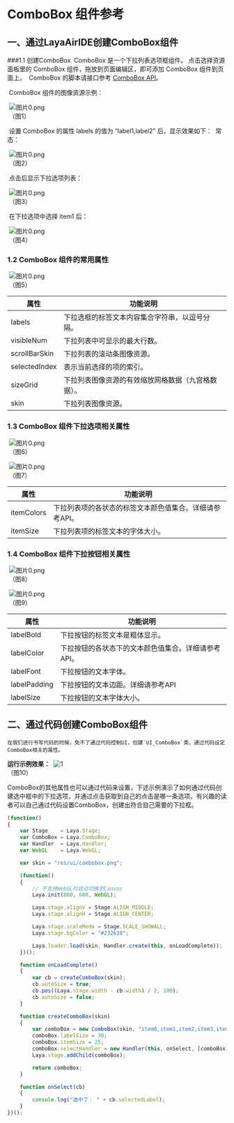 # ComboBox 组件参考



## 一、通过LayaAirIDE创建ComboBox组件
###1.1 创建ComboBox
​        ComboBox 是一个下拉列表选项框组件。
​        点击选择资源面板里的 ComboBox 组件，拖放到页面编辑区，即可添加 ComboBox 组件到页面上。
​        ComboBox 的脚本请接口参考 [ComboBox API](https://layaair2.ldc2.layabox.com/api2/Chinese/index.html?version=2.9.0beta&type=2D&category=UI&class=laya.ui.ComboBox)。

​        ComboBox 组件的图像资源示例：

​        ![图片0.png](img/1.png)<br/>
​    （图1）

​        设置 ComboBox 的属性 labels 的值为 “label1,label2” 后，显示效果如下：
​        常态：

​        ![图片0.png](img/2.png)<br/>
​    （图2）

​        点击后显示下拉选项列表：

​        ![图片0.png](img/3.png)<br/>
​    （图3）

​        在下拉选项中选择 item1 后：

​        ![图片0.png](img/4.png)<br/>
​    （图4）



### 1.2 ComboBox 组件的常用属性

​        ![图片0.png](img/5.png)<br/>
​    （图5）

 

| **属性**        | **功能说明**                  |
| ------------- | ------------------------- |
| labels        | 下拉选框的标签文本内容集合字符串，以逗号分隔。   |
| visibleNum    | 下拉列表中可显示的最大行数。            |
| scrollBarSkin | 下拉列表的滚动条图像资源。             |
| selectedIndex | 表示当前选择的项的索引。              |
| sizeGrid      | 下拉列表图像资源的有效缩放网格数据（九宫格数据）。 |
| skin          | 下拉列表图像资源。                 |

 

### 1.3 ComboBox 组件下拉选项相关属性
​        ![图片0.png](img/6.png)<br/>
​    （图6）

​        ![图片0.png](img/7.png)<br/>
​    （图7）

 

| **属性**     | **功能说明**                      |
| ---------- | ----------------------------- |
| itemColors | 下拉列表项的各状态的标签文本颜色值集合。详细请参考API。 |
| itemSize   | 下拉列表项的标签文本的字体大小。              |

 

 

### 1.4 ComboBox 组件下拉按钮相关属性

​        ![图片0.png](img/8.png)<br/>
​    （图8）

​        ![图片0.png](img/9.png)<br/>
​    （图9）

 

| **属性**       | **功能说明**                    |
| ------------ | --------------------------- |
| labelBold    | 下拉按钮的标签文本是粗体显示。             |
| labelColor   | 下拉按钮的各状态下的文本颜色值集合。详细请参考API。 |
| labelFont    | 下拉按钮的文本字体。                  |
| labelPadding | 下拉按钮的文本边距。详细请参考API          |
| labelSize    | 下拉按钮的文本字体大小。                |

 

## 二、通过代码创建ComboBox组件 

 	在我们进行书写代码的时候，免不了通过代码控制UI，创建`UI_ComboBox`类，通过代码设定ComboBox相关的属性。

**运行示例效果：**
​	![1](gif/1.gif)<br/>
​	（图10）

​	ComboBox的其他属性也可以通过代码来设置，下述示例演示了如何通过代码创建选中框中的下拉选项，并通过点击获取到自己的点击是哪一条选项。有兴趣的读者可以自己通过代码设置ComboBox，创建出符合自己需要的下拉框。

```javascript
(function()
{
	var Stage    = Laya.Stage;
	var ComboBox = Laya.ComboBox;
	var Handler  = Laya.Handler;
	var WebGL    = Laya.WebGL;

	var skin = "res/ui/combobox.png";

	(function()
	{
		// 不支持WebGL时自动切换至Canvas
		Laya.init(800, 600, WebGL);

		Laya.stage.alignV = Stage.ALIGN_MIDDLE;
		Laya.stage.alignH = Stage.ALIGN_CENTER;

		Laya.stage.scaleMode = Stage.SCALE_SHOWALL;
		Laya.stage.bgColor = "#232628";

		Laya.loader.load(skin, Handler.create(this, onLoadComplete));
	})();

	function onLoadComplete()
	{
		var cb = createComboBox(skin);
		cb.autoSize = true;
		cb.pos((Laya.stage.width - cb.width) / 2, 100);
		cb.autoSize = false;
	}

	function createComboBox(skin)
	{
		var comboBox = new ComboBox(skin, "item0,item1,item2,item3,item4,item5");
		comboBox.labelSize = 30;
		comboBox.itemSize = 25;
		comboBox.selectHandler = new Handler(this, onSelect, [comboBox]);
		Laya.stage.addChild(comboBox);

		return comboBox;
	}

	function onSelect(cb)
	{
		console.log("选中了： " + cb.selectedLabel);
	}
})();
```

